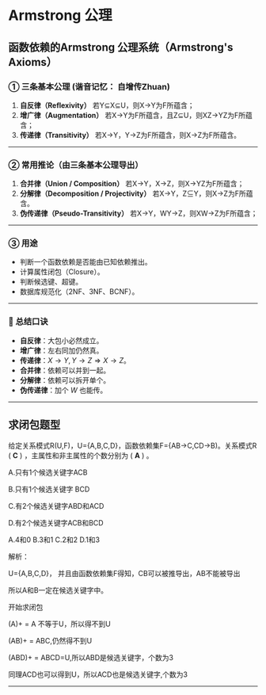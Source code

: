 # Armstrong 公理

## 函数依赖的Armstrong 公理系统（Armstrong's Axioms）

### ① 三条基本公理 (谐音记忆： 自增传Zhuan)

1. **自反律（Reflexivity）**
   若Y⊆X⊆U，则X→Y为F所蕴含；
2. **增广律（Augmentation）**
   若X→Y为F所蕴含，且Z⊆U，则XZ→YZ为F所蕴含；
3. **传递律（Transitivity）**
   若X→Y，Y→Z为F所蕴含，则X→Z为F所蕴含。

------

### ② 常用推论（由三条基本公理导出）

1. **合并律（Union / Composition）**
   若X→Y，X→Z，则X→YZ为F所蕴含；
2. **分解律（Decomposition / Projectivity）**
   若X→Y，Z⊆Y，则X→Z为F所蕴含。
3. **伪传递律（Pseudo-Transitivity）**
   若X→Y，WY→Z，则XW→Z为F所蕴含；

------

### ③ 用途

- 判断一个函数依赖是否能由已知依赖推出。
- 计算属性闭包（Closure）。
- 判断候选键、超键。
- 数据库规范化（2NF、3NF、BCNF）。

------

### 📖 总结口诀

- **自反律**：大包小必然成立。
- **增广律**：左右同加仍然真。
- **传递律**：$X \to Y, Y \to Z \Rightarrow X \to Z$。
- **合并律**：依赖可以并到一起。
- **分解律**：依赖可以拆开单个。
- **伪传递律**：加个 $W$ 也能传。

---

## 求闭包题型

给定关系模式R(U,F)，U={A,B,C,D}，函数依赖集F={AB->C,CD->B)。关系模式R ( **C** ) ，主属性和非主属性的个数分别为 ( **A** ) 。

A.只有1个候选关键字ACB

B.只有1个候选关键字 BCD

C.有2个候选关键字ABD和ACD

D.有2个候选关键字ACB和BCD

A.4和0		B.3和1		C.2和2		D.1和3



解析：

U={A,B,C,D}， 并且由函数依赖集F得知，CB可以被推导出，AB不能被导出

所以A和B一定在候选关键字中。

开始求闭包

(A)+ = A 不等于U，所以得不到U

(AB)+ = ABC,仍然得不到U

(ABD)+ = ABCD=U,所以ABD是候选关键字，个数为3

同理ACD也可以得到U，所以ACD也是候选关键字,个数为3



---


